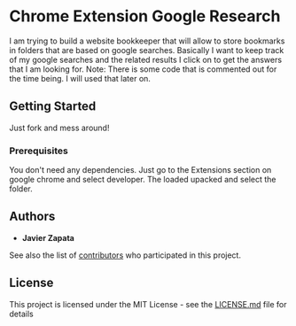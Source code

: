 # Chrome Extension Google Research

I am trying to build a website bookkeeper that will allow to store bookmarks in folders that are based on google searches.  Basically I want to keep track of my google searches and the related results I click on to get the answers that I am looking for. Note: There is some code that is commented out for the time being.  I will used that later on.

## Getting Started

Just fork and mess around!  

### Prerequisites

You don't need any dependencies.  Just go to the Extensions section on google chrome and select developer.  The loaded upacked and select the folder.

## Authors

* **Javier Zapata**

See also the list of [contributors](https://github.com/your/project/contributors) who participated in this project.

## License

This project is licensed under the MIT License - see the [LICENSE.md](LICENSE.md) file for details
